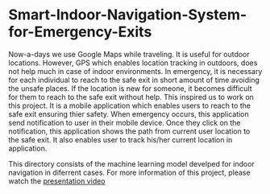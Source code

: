 # Smart-Indoor-Navigation-System-for-Emergency-Exits

Now-a-days we use Google Maps while traveling. It is useful for outdoor locations. However, GPS which enables location tracking in outdoors, does not help much in case of indoor environments. 
In emergency, it is necessary for each individual to reach to the safe exit in short amount of time avoiding the unsafe places. If the location is new for someone, it becomes difficult for them to reach to the safe exit without help. 
This inspired us to work on this project. It is a mobile application which enables users to reach to the safe exit ensuring thier safety. When emergency occurs, this application send notification to user in their mobile device. Once they click on the notification, this application shows the path from current user location to the safe exit. It also enables user to track his/her current location in application. 

This directory consists of the machine learning model develped for indoor navigation in diferrent cases.
For more information of this project, please watch the [presentation video](https://drive.google.com/file/d/1ol1cK0vQnKKQpLTapi_e8Z3ufzb3RR2-/view)
